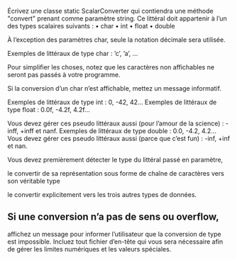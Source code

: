 Écrivez une classe static ScalarConverter
qui contiendra une méthode "convert"
prenant comme paramètre string.
Ce littéral doit appartenir à l’un des types scalaires suivants :
• char
• int
• float
• double

À l’exception des paramètres char, seule la notation décimale sera utilisée.

Exemples de littéraux de type char : ’c’, ’a’, ...

Pour simplifier les choses, notez que les caractères non affichables ne seront pas passés à votre programme.

Si la conversion d’un char n’est affichable, mettez un message informatif.

Exemples de littéraux de type int : 0, -42, 42...
Exemples de littéraux de type float : 0.0f, -4.2f, 4.2f...

Vous devez gérer ces pseudo littéraux aussi (pour l’amour de la science) : -inff, +inff et nanf.
Exemples de littéraux de type double : 0.0, -4.2, 4.2...
Vous devez gérer ces pseudo littéraux aussi (parce que c’est fun) : -inf, +inf et nan.

Vous devez premièrement détecter le type du littéral passé en paramètre,

le convertir de sa représentation sous forme de chaîne de caractères vers son véritable type

le convertir explicitement vers les trois autres types de données.

Si une conversion n’a pas de sens ou overflow,
--------------------------------------------------------------------------------------------------------
affichez un message pour informer l’utilisateur que la conversion de type est impossible.
Incluez tout fichier d’en-tête qui vous sera nécessaire afin de gérer les limites numériques et les valeurs spéciales.